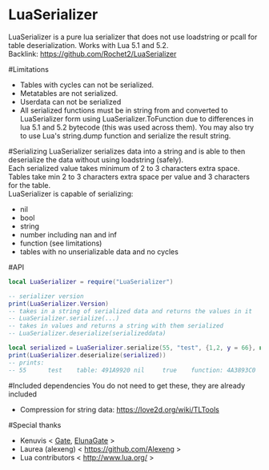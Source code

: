 # LuaSerializer
LuaSerializer is a pure lua serializer that does not use loadstring or pcall for table deserialization. Works with Lua 5.1 and 5.2.  
Backlink: https://github.com/Rochet2/LuaSerializer

#Limitations
- Tables with cycles can not be serialized.
- Metatables are not serialized.
- Userdata can not be serialized
- All serialized functions must be in string from and converted to LuaSerializer form using LuaSerializer.ToFunction due to differences in lua 5.1 and 5.2 bytecode (this was used across them). You may also try to use Lua's string.dump function and serialize the result string.

#Serializing
LuaSerializer serializes data into a string and is able to then deserialize the data without using loadstring (safely).  
Each serialized value takes minimum of 2 to 3 characters extra space.
Tables take min 2 to 3 characters extra space per value and 3 characters for the table.  
LuaSerializer is capable of serializing:
- nil
- bool
- string
- number including nan and inf
- function (see limitations)
- tables with no unserializable data and no cycles

#API
```lua
local LuaSerializer = require("LuaSerializer")

-- serializer version
print(LuaSerializer.Version)
-- takes in a string of serialized data and returns the values in it
-- LuaSerializer.serialize(...)
-- takes in values and returns a string with them serialized
-- LuaSerializer.deserialize(serializeddata)

local serialized = LuaSerializer.serialize(55, "test", {1,2, y = 66}, nil, true, LuaSerializer.ToFunction('print("Hello")'))
print(LuaSerializer.deserialize(serialized))
-- prints:
-- 55      test    table: 491A9920 nil     true    function: 4A3893C0
```

#Included dependencies
You do not need to get these, they are already included
- Compression for string data: https://love2d.org/wiki/TLTools

#Special thanks
- Kenuvis < [Gate](http://www.ac-web.org/forums/showthread.php?148415-LUA-Gate-Project), [ElunaGate](https://github.com/ElunaLuaEngine/ElunaGate) >
- Laurea (alexeng) < https://github.com/Alexeng >
- Lua contributors < http://www.lua.org/ >
